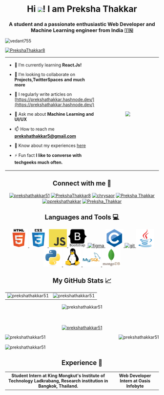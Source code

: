 <h1 align="center">Hi <img heigth="35px" width="35px" src="https://user-images.githubusercontent.com/18350557/176309783-0785949b-9127-417c-8b55-ab5a4333674e.gif"/>! I am Preksha Thakkar</h1>
<h3 align="center">A student and a passionate enthusiastic Web Developer and Machine Learning engineer from India 🇮🇳</h3>

<p align="left"> <img src="https://komarev.com/ghpvc/?username=prekshathakkar51&label=Profile%20views&color=0e75b6&style=flat" alt="vedant755" /> </p>

<p align="left"> <a href="https://twitter.com/PrekshaThakkar8" target="blank"><img src="https://img.shields.io/twitter/follow/PrekshaThakkar5?logo=twitter&style=for-the-badge" alt="PrekshaThakkar8" /></a> </p>


<table><tr><td valign="top" width="50%"> 

- 🌱 I’m currently learning **React.Js!**

- 👯 I’m looking to collaborate on **Projects,TwitterSpaces and much more**

<!-- - 👨‍💻 All of my projects are available at [/]() -->

- 📝 I regularly write articles on [https://prekshathakkar.hashnode.dev/](https://prekshathakkar.hashnode.dev/)

- 💬 Ask me about **Machine Learning and UI/UX**

- 📫 How to reach me **prekshathakkar5@gmail.com**

- 📄 Know about my experiences [here](https://www.linkedin.com/in/preksha-thakkar-816630207/)

- ⚡ Fun fact **I like to converse with techgeeks much often.**

</td><td valign="middle" width="50%">
<div align="center">
<img src="https://rishavanand.github.io/static/images/greetings.gif" align="center" style="width: 100%" />
</div>  
</td></tr></table>

<h2 align="center">Connect with me 🤝</h2>
<p align="center">
<a href="https://dev.to/prekshathakkar51" target="blank"><img align="center" src="https://raw.githubusercontent.com/rahuldkjain/github-profile-readme-generator/master/src/images/icons/Social/devto.svg" alt="prekshathakkar51" height="50" width="60" /></a>
<a href="https://twitter.com/PrekshaThakkar8" target="blank"><img align="center" src="https://raw.githubusercontent.com/rahuldkjain/github-profile-readme-generator/master/src/images/icons/Social/twitter.svg" alt="PrekshaThakkar8" height="50" width="60" /></a>
<a href="https://prekshathakkar.hashnode.dev/" target="blank"><img align="center" src="https://raw.githubusercontent.com/rahuldkjain/github-profile-readme-generator/master/src/images/icons/Social/hashnode.svg" alt="chrysaor" height="50" width="60" /></a>
<a href="https://www.linkedin.com/in/preksha-thakkar-816630207/" target="blank"><img align="center" src="https://raw.githubusercontent.com/rahuldkjain/github-profile-readme-generator/master/src/images/icons/Social/linked-in-alt.svg" alt="Preksha Thakkar" height="50" width="60" /></a>
<a href="https://instagram.com/pprekshathakkar" target="blank"><img align="center" src="https://raw.githubusercontent.com/rahuldkjain/github-profile-readme-generator/master/src/images/icons/Social/instagram.svg" alt="pprekshathakkar" height="50" width="60" /></a>
<a href="https://leetcode.com/Preksha_Thakkar/" target="blank"><img align="center" src="https://raw.githubusercontent.com/rahuldkjain/github-profile-readme-generator/master/src/images/icons/Social/leet-code.svg" alt="Preksha_Thakkar" height="50" width="60" /></a>
</p>

<h2 align="center">Languages and Tools 💻</h2>
<p align="center"> 
<a href="https://www.w3.org/html/" target="_blank" rel="noreferrer"> <img src="https://raw.githubusercontent.com/devicons/devicon/master/icons/html5/html5-original-wordmark.svg" alt="html5" width="60" height="60"/> </a> 
<a href="https://www.w3schools.com/css/" target="_blank" rel="noreferrer"> <img src="https://raw.githubusercontent.com/devicons/devicon/master/icons/css3/css3-original-wordmark.svg" alt="css3" width="60" height="60"/> </a> 
<a href="https://developer.mozilla.org/en-US/docs/Web/JavaScript" target="_blank" rel="noreferrer"> <img src="https://raw.githubusercontent.com/devicons/devicon/master/icons/javascript/javascript-original.svg" alt="javascript" width="60" height="60"/> </a> 
<a href="https://getbootstrap.com" target="_blank" rel="noreferrer"> <img src="https://raw.githubusercontent.com/devicons/devicon/master/icons/bootstrap/bootstrap-plain-wordmark.svg" alt="bootstrap" width="60" height="60"/> </a> 
<a href="https://www.figma.com/" target="_blank" rel="noreferrer"> <img src="https://www.vectorlogo.zone/logos/figma/figma-icon.svg" alt="figma" width="60" height="60"/> </a> 
<a href="https://www.cprogramming.com/" target="_blank" rel="noreferrer"> <img src="https://raw.githubusercontent.com/devicons/devicon/master/icons/c/c-original.svg" alt="c" width="60" height="60"/> </a> 
<a href="https://git-scm.com/" target="_blank" rel="noreferrer"> <img src="https://www.vectorlogo.zone/logos/git-scm/git-scm-icon.svg" alt="git" width="60" height="60"/> </a>
<a href="https://www.java.com" target="_blank" rel="noreferrer"> <img src="https://raw.githubusercontent.com/devicons/devicon/master/icons/java/java-original.svg" alt="java" width="60" height="60"/> </a> 
<a href="https://www.python.org/" target="_blank" rel="noreferrer"> <img src="https://raw.githubusercontent.com/devicons/devicon/master/icons/python/python-original.svg" alt="java" width="60" height="60"/> </a>
<a href="https://www.linux.org/" target="_blank" rel="noreferrer"> <img src="https://raw.githubusercontent.com/devicons/devicon/master/icons/linux/linux-original.svg" alt="linux" width="60" height="60"/> </a> 
<a href="https://www.mysql.com/" target="_blank" rel="noreferrer"> <img src="https://raw.githubusercontent.com/devicons/devicon/master/icons/mysql/mysql-original-wordmark.svg" alt="mysql" width="60" height="60"/> </a> 
<a href="https://www.mongodb.com/" target="_blank" rel="noreferrer"> <img src="https://raw.githubusercontent.com/devicons/devicon/master/icons/mongodb/mongodb-original-wordmark.svg" alt="mongodb" width="60" height="60"/> </a> 
</p>

<h2 align="center">My GitHub Stats 📈</h2>
<table align="center">
<tr><td align="center" valign="middle"><div><img src="https://github-readme-stats.vercel.app/api/top-langs?username=prekshathakkar51&show_icons=true&locale=en&layout=compact&theme=tokyonight" alt="prekshathakkar51" /></div></td>
<td align="center" valign="middle">
<div><img src="https://github-readme-stats.vercel.app/api?username=prekshathakkar51&show_icons=true&locale=en&theme=tokyonight" alt="prekshathakkar51" /></div></td>
</tr>
</table>
<div align="center" style="margin-bottom:20px"><img align="center" src="https://streak-stats.demolab.com?user=prekshathakkar51&theme=tokyonight" alt="prekshathakkar51"/></div>
&nbsp
<p align="center"> <a href="https://github.com/ryo-ma/github-profile-trophy"><img src="https://github-profile-trophy.vercel.app/?username=prekshathakkar51&margin-w=6&theme=tokyonight" alt="prekshathakkar51" /></a> </p>
<p><img align="left" src="https://github-readme-stats.vercel.app/api/top-langs?username=prekshathakkar51&show_icons=true&locale=en&layout=compact" alt="prekshathakkar51" /></p>

<p>&nbsp;<img align="right" src="https://github-readme-stats.vercel.app/api?username=prekshathakkar51&show_icons=true&locale=en" alt="prekshathakkar51" /></p>

<p><img align="center" src="https://github-readme-streak-stats.herokuapp.com/?user=prekshathakkar51&" alt="prekshathakkar51" /></p>


<h2 align="center">Experience 🚀</h2>
<table>
<tr>
<th>
Student Intern at King Mongkut's Institute of Technology Ladkrabang, Research institution in Bangkok, Thailand.
</th>
<th>
Web Developer Intern at Oasis Infobyte</th>
</tr>
</table>
